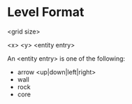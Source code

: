 # Level Format


\<grid size>

\<x> \<y> \<entity entry>

An \<entity entry> is one of the following:
- arrow <up|down|left|right> <index>
- wall
- rock
- core